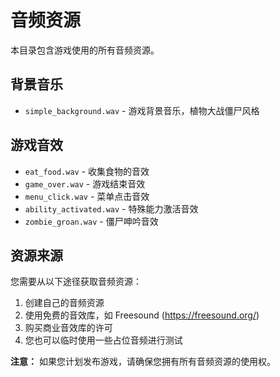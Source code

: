 # 音频资源

本目录包含游戏使用的所有音频资源。

## 背景音乐

- `simple_background.wav` - 游戏背景音乐，植物大战僵尸风格

## 游戏音效

- `eat_food.wav` - 收集食物的音效
- `game_over.wav` - 游戏结束音效
- `menu_click.wav` - 菜单点击音效
- `ability_activated.wav` - 特殊能力激活音效
- `zombie_groan.wav` - 僵尸呻吟音效

## 资源来源

您需要从以下途径获取音频资源：

1. 创建自己的音频资源
2. 使用免费的音效库，如 Freesound (https://freesound.org/)
3. 购买商业音效库的许可
4. 您也可以临时使用一些占位音频进行测试

**注意：** 如果您计划发布游戏，请确保您拥有所有音频资源的使用权。 